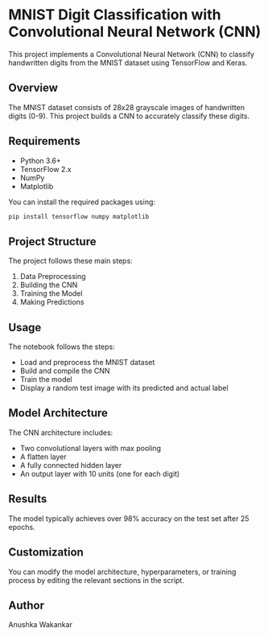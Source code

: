 # MNIST Digit Classification with Convolutional Neural Network (CNN)

This project implements a Convolutional Neural Network (CNN) to classify handwritten digits from the MNIST dataset using TensorFlow and Keras.

## Overview

The MNIST dataset consists of 28x28 grayscale images of handwritten digits (0-9). This project builds a CNN to accurately classify these digits.

## Requirements

- Python 3.6+
- TensorFlow 2.x
- NumPy
- Matplotlib

You can install the required packages using:
```bash
pip install tensorflow numpy matplotlib
```

## Project Structure

The project follows these main steps:

1. Data Preprocessing
2. Building the CNN
3. Training the Model
4. Making Predictions

## Usage
The notebook follows the steps:
- Load and preprocess the MNIST dataset
- Build and compile the CNN
- Train the model
- Display a random test image with its predicted and actual label

## Model Architecture

The CNN architecture includes:

- Two convolutional layers with max pooling
- A flatten layer
- A fully connected hidden layer
- An output layer with 10 units (one for each digit)

## Results

The model typically achieves over 98% accuracy on the test set after 25 epochs.

## Customization

You can modify the model architecture, hyperparameters, or training process by editing the relevant sections in the script.

## Author

Anushka Wakankar
